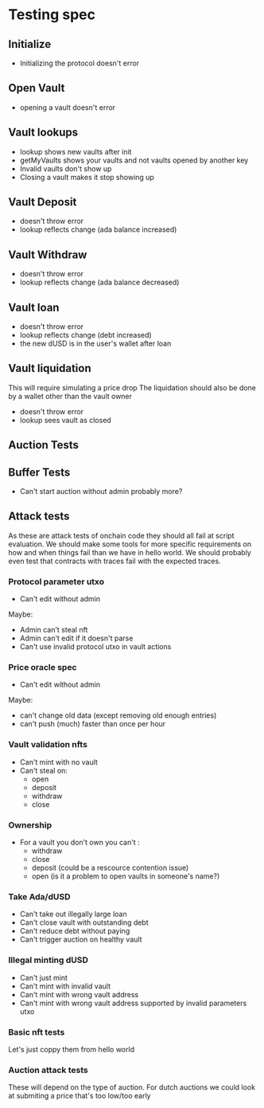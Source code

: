 # Testing spec

## Initialize
- Initializing the protocol doesn't error

## Open Vault
- opening a vault doesn't error

## Vault lookups
- lookup shows new vaults after init
- getMyVaults shows your vaults and not vaults opened by another key
- Invalid vaults don't show up
- Closing a vault makes it stop showing up

## Vault Deposit
- doesn't throw error
- lookup reflects change (ada balance increased)

## Vault Withdraw
- doesn't throw error
- lookup reflects change (ada balance decreased)

## Vault loan
- doesn't throw error
- lookup reflects change (debt increased)
- the new dUSD is in the user's wallet after loan

## Vault liquidation
This will require simulating a price drop
The liquidation should also be done by
a wallet other than the vault owner
- doesn't throw error
- lookup sees vault as closed

## Auction Tests

## Buffer Tests

- Can't start auction without admin
probably more?

## Attack tests

As these are attack tests of onchain code they should all fail at script evaluation.
We should make some tools for more specific requirements on how and when things fail
than we have in hello world. We should probably even test that contracts with traces
fail with the expected traces.

### Protocol parameter utxo
- Can't edit without admin

Maybe:
- Admin can't steal nft
- Admin can't edit if it doesn't parse
- Can't use invalid protocol utxo in vault actions

### Price oracle spec
- Can't edit without admin

Maybe:
- can't change old data (except removing old enough entries)
- can't push (much) faster than once per hour

### Vault validation nfts
- Can't mint with no vault
- Can't steal on:
	- open
	- deposit
	- withdraw
	- close

### Ownership
- For a vault you don't own you can't :
	- withdraw
	- close
	- deposit (could be a rescource contention issue)
	- open (is it a problem to open vaults in someone's name?)

### Take Ada/dUSD
- Can't take out illegally large loan
- Can't close vault with outstanding debt
- Can't reduce debt without paying
- Can't trigger auction on healthy vault

### Illegal minting dUSD
 - Can't just mint
 - Can't mint with invalid vault
 - Can't mint with wrong vault address
 - Can't mint with wrong vault address supported by invalid parameters utxo

### Basic nft tests
Let's just coppy them from hello world

### Auction attack tests
These will depend on the type of auction.
For dutch auctions we could look at submiting a price that's too low/too early

